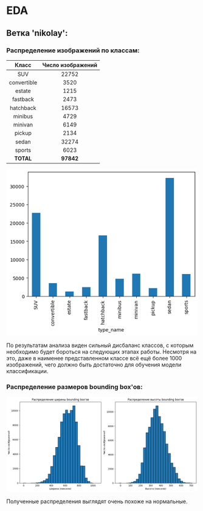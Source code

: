 # EDA

## Ветка 'nikolay':

### Распределение изображений по классам:
|    Класс    | Число изображений |
|:-----------:|:-----------------:|
|     SUV     |       22752       |
| convertible |       3520        |
|   estate    |       1215        |
|  fastback   |       2473        |
|  hatchback  |       16573       |
|   minibus   |       4729        |
|   minivan   |       6149        |
|   pickup    |       2134        |
|    sedan    |       32274       |
|   sports    |       6023        |
|  **TOTAL**  |     **97842**     |

![Распределение автомобилей по типам кузова](EDA/counts_nikolay.png)

По результатам анализа виден сильный дисбаланс классов, с которым необходимо будет бороться на следующих этапах работы.
Несмотря на это, даже в наименее представленном классе всё ещё более 1000 изображений,
чего должно быть достаточно для обучения модели классификации.

### Распределение размеров bounding box'ов:
![Распределение изображений по размерам bounding box'ов](EDA/sizes_nikolay.png)

Полученные распределения выглядят очень похоже на нормальные.
